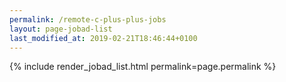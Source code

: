 ```yaml
---
permalink: /remote-c-plus-plus-jobs
layout: page-jobad-list
last_modified_at: 2019-02-21T18:46:44+0100
---
```

{% include render_jobad_list.html permalink=page.permalink %}
